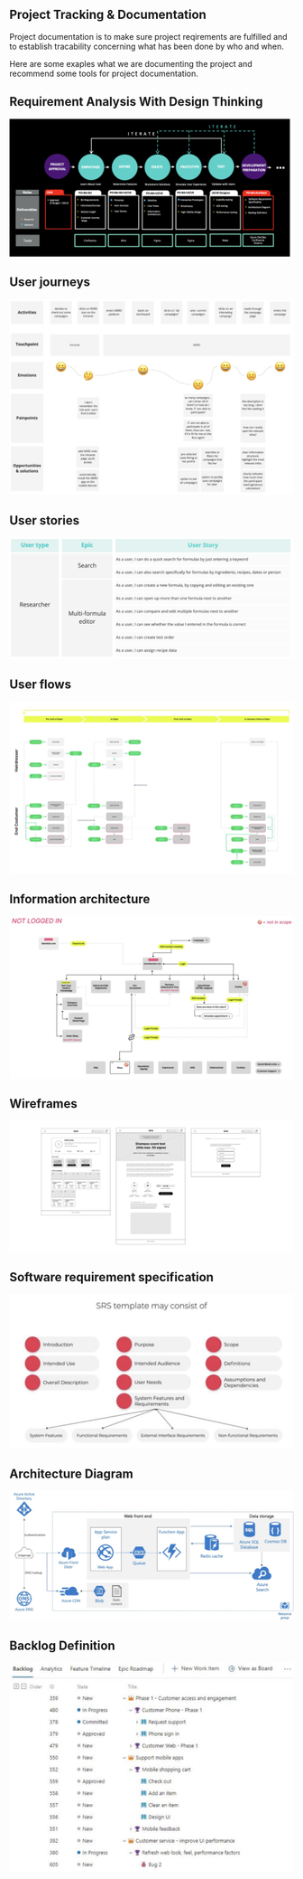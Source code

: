 ## Project Tracking & Documentation

Project documentation is to make sure project reqirements are fulfilled and to establish tracability concerning what has been done by who and when.

Here are some exaples what we are documenting the project and recommend some tools for project documentation.

## Requirement Analysis With Design Thinking 



![image-20220421180109808](./attachments/image-20220421180109808.png)

## User journeys

![image-20220421180531504](./attachments/image-20220421180531504.png)

## User stories

![image-20220421180539402](./attachments/image-20220421180539402.png)

## User flows

![image-20220421180548135](./attachments/image-20220421180548135.png)

## Information architecture

![image-20220421180600980](./attachments/image-20220421180600980.png)

## Wireframes

![Screen-Shot-2022-04-24-at-16.39.38](./attachments/Screen-Shot-2022-04-24-at-16.39.38.png)

## Software requirement specification

![image-20220421180735852](./attachments/image-20220421180735852.png)

## Architecture Diagram

![image-20220421180746837](./attachments/image-20220421180746837.png)

## Backlog Definition

![image-20220421180754364](./attachments/image-20220421180754364.png)